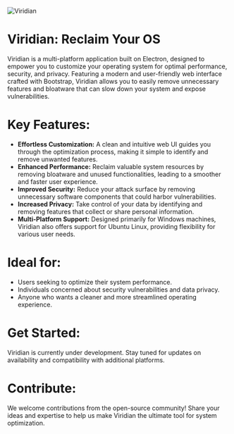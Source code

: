 ![Viridian](https://github.com/user-attachments/assets/09dcaf3f-1bd5-4c19-b204-c3d1f5753beb)
# Viridian: Reclaim Your OS

Viridian is a multi-platform application built on Electron, designed to empower you to customize your operating system for optimal performance, security, and privacy. Featuring a modern and user-friendly web interface crafted with Bootstrap, Viridian allows you to easily remove unnecessary features and bloatware that can slow down your system and expose vulnerabilities.

# Key Features:

- **Effortless Customization:** A clean and intuitive web UI guides you through the optimization process, making it simple to identify and remove unwanted features.
- **Enhanced Performance:** Reclaim valuable system resources by removing bloatware and unused functionalities, leading to a smoother and faster user experience.
- **Improved Security:** Reduce your attack surface by removing unnecessary software components that could harbor vulnerabilities.
- **Increased Privacy:** Take control of your data by identifying and removing features that collect or share personal information.
- **Multi-Platform Support:** Designed primarily for Windows machines, Viridian also offers support for Ubuntu Linux, providing flexibility for various user needs.

# Ideal for:

- Users seeking to optimize their system performance.
- Individuals concerned about security vulnerabilities and data privacy.
- Anyone who wants a cleaner and more streamlined operating experience.

# Get Started:

Viridian is currently under development. Stay tuned for updates on availability and compatibility with additional platforms.

# Contribute:

We welcome contributions from the open-source community! Share your ideas and expertise to help us make Viridian the ultimate tool for system optimization.
